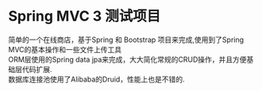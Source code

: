 Spring MVC 3 测试项目
=====================

简单的一个在线商店，基于Spring 和 Bootstrap 项目来完成,使用到了Spring MVC的基本操作和一些文件上传工具  
ORM层使用的Spring data jpa来完成，大大简化常规的CRUD操作，并且方便基础层代码扩展.  
数据库连接池使用了Alibaba的Druid，性能上也是不错的.